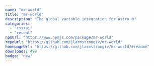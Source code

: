 ```yaml
---
name: "mr-world"
title: "mr-world"
description: "The global variable integration for Astro 🌐"
categories:
  - "css+ui"
  - "recent"
npmUrl: "https://www.npmjs.com/package/mr-world"
repoUrl: "https://github.com/jlarmstrongiv/mr-world"
homepageUrl: "https://github.com/jlarmstrongiv/mr-world/#readme"
downloads: 499
badge: "new"
---
```

